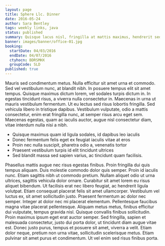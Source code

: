 ```yaml
---
layout: page
title: Sphere Llc. Dinner
date: 2016-05-24
author: Sara Bentley
tags: weekly links, java
status: published
summary: Quisque lacus nisl, fringilla at mattis maximus, hendrerit sed lectus.
banner: images/banner/office-01.jpg
booking:
  startDate: 04/03/2016
  endDate: 04/07/2016
  ctyhocn: BDRSMHX
  groupCode: SLD
published: true
---
```

Mauris sed condimentum metus. Nulla efficitur sit amet urna et commodo. Sed vel vestibulum nunc, at blandit nibh. In posuere tempus elit sit amet tempus. Quisque maximus dictum lorem, vel sodales turpis dictum in. In egestas tincidunt risus, a viverra nulla consectetur in. Maecenas in urna ut mauris vestibulum fermentum. Ut eu lectus sed risus lobortis fringilla. Sed vehicula libero in tristique dapibus. Vestibulum vulputate, odio a mattis consectetur, enim erat fringilla nunc, at semper risus arcu eget sem. Maecenas egestas, quam ac iaculis auctor, augue nisl consectetur diam, vitae interdum nulla nisi a nibh.

* Quisque maximus quam id ligula sodales, id dapibus leo iaculis
* Donec fermentum felis eget ex feugiat iaculis vitae at eros
* Proin nec nulla suscipit, pharetra odio a, venenatis tortor
* Praesent vestibulum turpis id elit tincidunt ultrices
* Sed blandit massa sed sapien varius, ac tincidunt quam facilisis.

Phasellus mattis augue nec risus egestas finibus. Proin fringilla dui quis tempus aliquam. Duis molestie commodo dolor quis semper. Proin id iaculis nunc. Etiam sagittis nibh ut commodo pretium. Nullam aliquet odio ut urna ultrices, sagittis vehicula dolor ornare. Curabitur sit amet lorem eu risus aliquet bibendum. Ut facilisis erat nec libero feugiat, ac hendrerit ligula volutpat. Etiam consequat placerat felis sit amet ullamcorper. Vestibulum vel luctus ex, sit amet sollicitudin justo. Praesent fermentum ac dolor nec semper. Integer at dolor nec mi placerat elementum. Pellentesque faucibus magna vitae placerat pellentesque. Aliquam metus metus, finibus efficitur dui vulputate, tempus gravida nisl.
Quisque convallis finibus sollicitudin. Proin maximus ipsum eget erat auctor semper. Sed fringilla, sapien et malesuada consectetur, justo dui porta dolor, ut tincidunt diam augue vitae est. Donec justo purus, tempus et posuere sit amet, viverra a velit. Etiam dolor neque, pretium non urna vitae, sollicitudin scelerisque metus. Etiam pulvinar sit amet purus et condimentum. Ut vel enim sed risus finibus porta.
